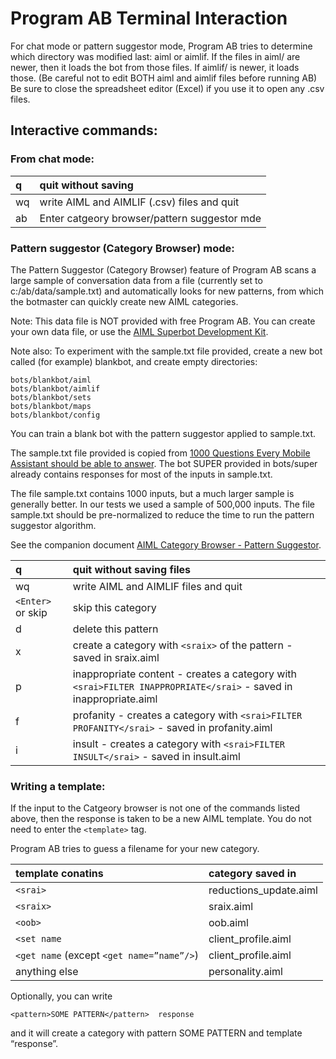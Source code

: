 # Program AB Terminal Interaction #

For chat mode or pattern suggestor mode, Program AB tries to determine which directory was modified last: aiml or aimlif.
If the files in aiml/ are newer, then it loads the bot from those files.
If aimlif/ is newer, it loads those.
(Be careful not to edit BOTH aiml and aimlif files before running AB)
Be sure to close the spreadsheet editor (Excel) if you use it to open any .csv files.

## Interactive commands: ##

### From chat mode: ###


| q |  quit without saving |
|:--|:---------------------|
| wq |  write AIML and AIMLIF (.csv) files and quit |
| ab |  Enter catgeory browser/pattern suggestor mde |

### Pattern suggestor (Category Browser) mode: ###

The Pattern Suggestor (Category Browser) feature of Program AB scans a large sample of conversation data from a file (currently set to c:/ab/data/sample.txt) and automatically looks for new patterns, from which the botmaster can quickly create new AIML categories.

Note: This data file is NOT provided with free Program AB.  You can create your own data file, or use the [AIML Superbot Development Kit](http://alicebot.org/superbot.html).

Note also: To experiment with the sample.txt file provided, create a new bot called (for example) blankbot, and create empty directories:
```
bots/blankbot/aiml
bots/blankbot/aimlif
bots/blankbot/sets
bots/blankbot/maps
bots/blankbot/config
```
You can train a blank bot with the pattern suggestor applied to sample.txt.

The sample.txt file provided is copied from [1000 Questions Every Mobile Assistant should be able to answer](http://www.answerdevices.com/index.php?/blog/2/entry-13-1000-questions-every-mobile-assistant-should-be-able-to-answer/).  The bot SUPER provided in bots/super already contains responses for most of the inputs in sample.txt.

The file sample.txt contains 1000 inputs, but a much larger sample is generally better.  In our tests we used a sample of 500,000 inputs. The file sample.txt should be pre-normalized to reduce the time to run the pattern suggestor algorithm.

See the companion document [AIML Category Browser - Pattern Suggestor](https://docs.google.com/document/d/1WJ3HsFR6k3Z8XdNVS9EownhIxoiUe7DbNZwNr7yVYc8/pub).


| q |  quit without saving files |
|:--|:---------------------------|
| wq |  write AIML and AIMLIF files and quit |
| `<Enter>` or skip |  skip this category |
| d |  delete this pattern |
| x |  create a category with `<sraix>` of the pattern - saved in sraix.aiml |
| p |  inappropriate content - creates a category with `<srai>FILTER INAPPROPRIATE</srai>` - saved in inappropriate.aiml  |
| f |  profanity - creates a category with `<srai>FILTER PROFANITY</srai>` - saved in profanity.aiml |
| i |  insult - creates a category with `<srai>FILTER INSULT</srai>` - saved in insult.aiml |

### Writing a template: ###

If the input to the Catgeory browser is not one of the commands listed above, then the response is taken to be a new AIML template.  You do not need to enter the `<template>` tag.

Program AB tries to guess a filename for your new category.

| **template conatins** | **category saved in** |
|:----------------------|:----------------------|
| `<srai>`  |reductions\_update.aiml |
| `<sraix>`  | sraix.aiml |
| `<oob>`  | oob.aiml |
| `<set name`  | client\_profile.aiml |
| `<get name`  (except `<get name=”name”/>`)  | client\_profile.aiml |
|  anything else | personality.aiml  |

Optionally, you can write

```
<pattern>SOME PATTERN</pattern>  response
```

and it will create a category with pattern SOME PATTERN and template “response”.